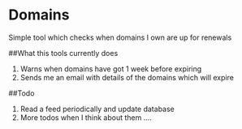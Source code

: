 Domains
============
Simple tool which checks when domains I own are up for renewals

##What this tools currently does
1. Warns when domains have got 1 week before expiring
2. Sends me an email with details of the domains which will expire

##Todo
1. Read a feed periodically and update database
2. More todos when I think about them ....